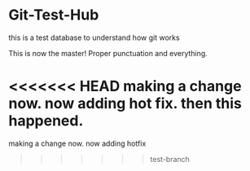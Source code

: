 Git-Test-Hub
============

this is a test database to understand how git works

This is now the master! Proper punctuation and everything.

<<<<<<< HEAD
making a change now. now adding hot fix. then this happened.
=======
making a change now. now adding hotfix
>>>>>>> test-branch
